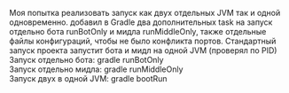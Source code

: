 Моя попытка реализовать запуск как двух отдельных JVM так и одной одновременно.
добавил в Gradle два дополнительных task на запуск отдельно бота runBotOnly и мидла runMiddleOnly, также отдельные файлы конфигураций, чтобы не было конфликта портов. Стандартный запуск проекта запустит бота и мидл на одной JVM (проверял по PID)\
Запуск отдельно бота: gradle runBotOnly\
Запуск отдельно мидла: gradle runMiddleOnly\
Запуск двух в одной JVM: gradle bootRun
